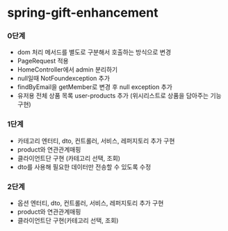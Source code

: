 # spring-gift-enhancement
### 0단계
* dom 처리 메서드를 별도로 구분해서 호출하는 방식으로 변경
* PageRequest 적용
* HomeController에서 admin 분리하기
* null일때 NotFoundexception 추가
* findByEmail을 getMember로 변경 후 null exception 추가
* 유저용 전체 상품 목록 user-products 추가 (위시리스트로 상품을 담아주는 기능 구현)
### 1단계
* 카테고리 엔터티, dto, 컨트롤러, 서비스, 레퍼지토리 추가 구현
* product와 연관관계매핑
* 클라이언트단 구현 (카테고리 선택, 조회)
* dto를 사용해 필요한 데이터만 전송할 수 있도록 수정
### 2단계
* 옵션 엔터티, dto, 컨트롤러, 서비스, 레퍼지토리 추가 구현
* product와 연관관계매핑
* 클라이언트단 구현(카테고리 선택, 조회)
